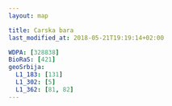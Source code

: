 ```yaml
---
layout: map

title: Carska bara
last_modified_at: 2018-05-21T19:19:14+02:00

WDPA: [328838]
BioRaS: [421]
geoSrbija:
  L1_183: [131]
  L1_302: [5]
  L1_362: [81, 82]
---
```


